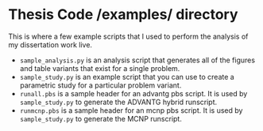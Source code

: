# Thesis Code /examples/ directory 
This is where a few example scripts that I used to perform the analysis of my
dissertation work live. 

* `sample_analysis.py` is an analysis script that generates all of the figures
  and table variants that exist for a single problem. 
* `sample_study.py` is an example script that you can use to create a
  parametric study for a particular problem variant. 
* `runall.pbs` is a sample header for an advantg pbs script. It is used by
  `sample_study.py` to generate the ADVANTG hybrid runscript. 
* `runmcnp.pbs` is a sample header for an mcnp pbs script. It is used by
  `sample_study.py` to generate the MCNP runscript. 


